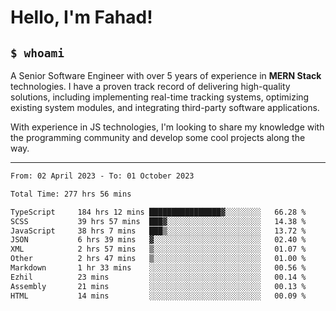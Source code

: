<h1>Hello, I'm Fahad!</h1>

<h2><code>$ whoami</code></h2>

A Senior Software Engineer with over 5 years of experience in **MERN Stack** technologies. I have a proven track record of delivering high-quality solutions, including implementing real-time tracking systems, optimizing existing system modules, and integrating third-party software applications.

With experience in JS technologies, I'm looking to share my knowledge with the programming community and develop some cool projects along the way.

---

<!--START_SECTION:waka-->

```txt
From: 02 April 2023 - To: 01 October 2023

Total Time: 277 hrs 56 mins

TypeScript     184 hrs 12 mins ████████████████▓░░░░░░░░   66.28 %
SCSS           39 hrs 57 mins  ███▓░░░░░░░░░░░░░░░░░░░░░   14.38 %
JavaScript     38 hrs 7 mins   ███▒░░░░░░░░░░░░░░░░░░░░░   13.72 %
JSON           6 hrs 39 mins   ▓░░░░░░░░░░░░░░░░░░░░░░░░   02.40 %
XML            2 hrs 57 mins   ▒░░░░░░░░░░░░░░░░░░░░░░░░   01.07 %
Other          2 hrs 47 mins   ▒░░░░░░░░░░░░░░░░░░░░░░░░   01.00 %
Markdown       1 hr 33 mins    ░░░░░░░░░░░░░░░░░░░░░░░░░   00.56 %
Ezhil          23 mins         ░░░░░░░░░░░░░░░░░░░░░░░░░   00.14 %
Assembly       21 mins         ░░░░░░░░░░░░░░░░░░░░░░░░░   00.13 %
HTML           14 mins         ░░░░░░░░░░░░░░░░░░░░░░░░░   00.09 %
```

<!--END_SECTION:waka-->

<!--
**heyFahad/heyFahad** is a ✨ _special_ ✨ repository because its `README.md` (this file) appears on your GitHub profile.

Here are some ideas to get you started:

- 🔭 I’m currently working on ...
- 🌱 I’m currently learning ...
- 👯 I’m looking to collaborate on ...
- 🤔 I’m looking for help with ...
- 💬 Ask me about ...
- 📫 How to reach me: ...
- 😄 Pronouns: ...
- ⚡ Fun fact: ...
-->

